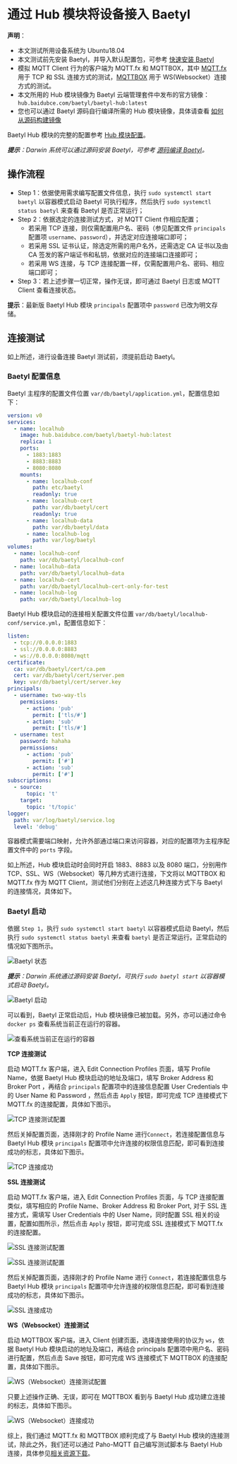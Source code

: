# 通过 Hub 模块将设备接入 Baetyl

**声明**：

- 本文测试所用设备系统为 Ubuntu18.04
- 本文测试前先安装 Baetyl，并导入默认配置包，可参考 [快速安装 Baetyl](../setup/Quick-Install.md)
- 模拟 MQTT Client 行为的客户端为 MQTT.fx 和 MQTTBOX，其中 [MQTT.fx](../Resources.md) 用于 TCP 和 SSL 连接方式的测试，[MQTTBOX](../Resources.md) 用于 WS(Websocket）连接方式的测试。
- 本文所用的 Hub 模块镜像为 Baetyl 云端管理套件中发布的官方镜像：`hub.baidubce.com/baetyl/baetyl-hub:latest`
- 您也可以通过 Baetyl 源码自行编译所需的 Hub 模块镜像，具体请查看 [如何从源码构建镜像](../setup/Build-from-Source.md)

Baetyl Hub 模块的完整的配置参考 [Hub 模块配置](./Config-interpretation.md)。

_**提示**：Darwin 系统可以通过源码安装 Baetyl，可参考 [源码编译 Baetyl](../setup/Build-from-Source.md)。_

## 操作流程

- Step 1：依据使用需求编写配置文件信息，执行 `sudo systemctl start baetyl` 以容器模式启动 Baetyl 可执行程序，然后执行 `sudo systemctl status baetyl` 来查看 Baetyl 是否正常运行；
- Step 2：依据选定的连接测试方式，对 MQTT Client 作相应配置；
  - 若采用 TCP 连接，则仅需配置用户名、密码（参见配置文件 `principals` 配置项 `username`、`password`），并选定对应连接端口即可；
  - 若采用 SSL 证书认证，除选定所需的用户名外，还需选定 CA 证书以及由 CA 签发的客户端证书和私钥，依据对应的连接端口连接即可；
  - 若采用 WS 连接，与 TCP 连接配置一样，仅需配置用户名、密码、相应端口即可；
- Step 3：若上述步骤一切正常，操作无误，即可通过 Baetyl 日志或 MQTT Client 查看连接状态。

**提示**：最新版 Baetyl Hub 模块 `principals` 配置项中 `password` 已改为明文存储。

## 连接测试

如上所述，进行设备连接 Baetyl 测试前，须提前启动 Baetyl。

### Baetyl 配置信息

Baetyl 主程序的配置文件位置 `var/db/baetyl/application.yml`，配置信息如下：

```yaml
version: v0
services:
  - name: localhub
    image: hub.baidubce.com/baetyl/baetyl-hub:latest
    replica: 1
    ports:
      - 1883:1883
      - 8883:8883
      - 8080:8080
    mounts:
      - name: localhub-conf
        path: etc/baetyl
        readonly: true
      - name: localhub-cert
        path: var/db/baetyl/cert
        readonly: true
      - name: localhub-data
        path: var/db/baetyl/data
      - name: localhub-log
        path: var/log/baetyl
volumes:
  - name: localhub-conf
    path: var/db/baetyl/localhub-conf
  - name: localhub-data
    path: var/db/baetyl/localhub-data
  - name: localhub-cert
    path: var/db/baetyl/localhub-cert-only-for-test
  - name: localhub-log
    path: var/db/baetyl/localhub-log
```

Baetyl Hub 模块启动的连接相关配置文件位置 `var/db/baetyl/localhub-conf/service.yml`，配置信息如下：

```yaml
listen:
  - tcp://0.0.0.0:1883
  - ssl://0.0.0.0:8883
  - ws://0.0.0.0:8080/mqtt
certificate:
  ca: var/db/baetyl/cert/ca.pem
  cert: var/db/baetyl/cert/server.pem
  key: var/db/baetyl/cert/server.key
principals:
  - username: two-way-tls
    permissions:
      - action: 'pub'
        permit: ['tls/#']
      - action: 'sub'
        permit: ['tls/#']
  - username: test
    password: hahaha
    permissions:
      - action: 'pub'
        permit: ['#']
      - action: 'sub'
        permit: ['#']
subscriptions:
  - source:
      topic: 't'
    target:
      topic: 't/topic'
logger:
  path: var/log/baetyl/service.log
  level: 'debug'
```

容器模式需要端口映射，允许外部通过端口来访问容器，对应的配置项为主程序配置文件中的 `ports` 字段。

如上所述，Hub 模块启动时会同时开启 1883、8883 以及 8080 端口，分别用作 TCP、SSL、WS（Websocket）等几种方式进行连接，下文将以 MQTTBOX 和 MQTT.fx 作为 MQTT Client，测试他们分别在上述这几种连接方式下与 Baetyl 的连接情况，具体如下。

### Baetyl 启动

依据 `Step 1`，执行 `sudo systemctl start baetyl` 以容器模式启动 Baetyl，然后执行 `sudo systemctl status baetyl` 来查看 `baetyl` 是否正常运行。正常启动的情况如下图所示。

![Baetyl 状态](../images/setup/systemctl-status.png)

_**提示**：Darwin 系统通过源码安装 Baetyl，可执行 `sudo baetyl start` 以容器模式启动 Baetyl。_

![Baetyl 启动](../images/guides/connect/master-start.png)

可以看到，Baetyl 正常启动后，Hub 模块镜像已被加载。另外，亦可以通过命令 `docker ps` 查看系统当前正在运行的容器。

![查看系统当前正在运行的容器](../images/guides/connect/docker-ps.png)

**TCP 连接测试**

启动 MQTT.fx 客户端，进入 Edit Connection Profiles 页面，填写 Profile Name，依据 Baetyl Hub 模块启动的地址及端口，填写 Broker Address 和 Broker Port ，再结合 `principals` 配置项中的连接信息配置 User Credentials 中的 User Name 和 Password ，然后点击 `Apply` 按钮，即可完成 TCP 连接模式下 MQTT.fx 的连接配置，具体如下图示。

![TCP 连接测试配置](../images/guides/connect/mqttbox-tcp-connect-config.png)

然后关掉配置页面，选择刚才的 Profile Name 进行`Connect`，若连接配置信息与 Baetyl Hub 模块 `principals` 配置项中允许连接的权限信息匹配，即可看到连接成功的标志，具体如下图示。

![TCP 连接成功](../images/guides/connect/mqttbox-tcp-connect-success.png)

**SSL 连接测试**

启动 MQTT.fx 客户端，进入 Edit Connection Profiles 页面，与 TCP 连接配置类似，填写相应的 Profile Name、Broker Address 和 Broker Port, 对于 SSL 连接方式，需填写 User Credentials 中的 User Name，同时配置 SSL 相关的设置，配置如图所示，然后点击 `Apply` 按钮，即可完成 SSL 连接模式下 MQTT.fx 的连接配置。

![SSL 连接测试配置](../images/guides/connect/mqttbox-ssl-connect-config1.png)

![SSL 连接测试配置](../images/guides/connect/mqttbox-ssl-connect-config2.png)

然后关掉配置页面，选择刚才的 Profile Name 进行 `Connect`，若连接配置信息与 Baetyl Hub 模块 `principals` 配置项中允许连接的权限信息匹配，即可看到连接成功的标志，具体如下图示。

![SSL 连接成功](../images/guides/connect/mqttbox-ssl-connect-success.png)

**WS（Websocket）连接测试**

启动 MQTTBOX 客户端，进入 Client 创建页面，选择连接使用的协议为 `ws`，依据 Baetyl Hub 模块启动的地址及端口，再结合 principals 配置项中用户名、密码进行配置，然后点击 Save 按钮，即可完成 WS 连接模式下 MQTTBOX 的连接配置，具体如下图示。

![WS（Websocket）连接测试配置](../images/guides/connect/mqttbox-ws-connect-config.png)

只要上述操作正确、无误，即可在 MQTTBOX 看到与 Baetyl Hub 成功建立连接的标志，具体如下图示。

![WS（Websocket）连接成功](../images/guides/connect/mqttbox-ws-connect-success.png)

综上，我们通过 MQTT.fx 和 MQTTBOX 顺利完成了与 Baetyl Hub 模块的连接测试，除此之外，我们还可以通过 Paho-MQTT 自己编写测试脚本与 Baetyl Hub 连接，具体参见[相关资源下载](../Resources.md)。
